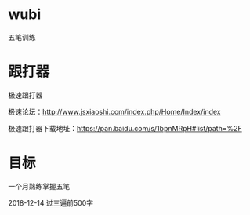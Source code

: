 # wubi
五笔训练

# 跟打器
极速跟打器

极速论坛：http://www.jsxiaoshi.com/index.php/Home/Index/index

极速跟打器下载地址：https://pan.baidu.com/s/1bpnMRpH#list/path=%2F

# 目标
一个月熟练掌握五笔

2018-12-14 过三遍前500字

